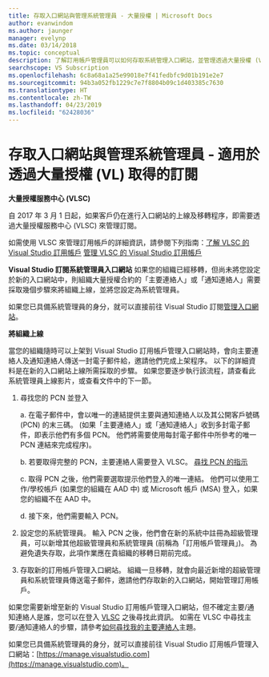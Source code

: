 ```yaml
---
title: 存取入口網站與管理系統管理員 - 大量授權 | Microsoft Docs
author: evanwindom
ms.author: jaunger
manager: evelynp
ms.date: 03/14/2018
ms.topic: conceptual
description: 了解訂用帳戶管理員可以如何存取系統管理入口網站，並管理透過大量授權 (VL) 取得的訂閱
searchscope: VS Subscription
ms.openlocfilehash: 6c8a68a1a25e99018e7f41fedbfc9d01b191e2e7
ms.sourcegitcommit: 94b3a052fb1229c7e7f8804b09c1d403385c7630
ms.translationtype: HT
ms.contentlocale: zh-TW
ms.lasthandoff: 04/23/2019
ms.locfileid: "62428036"
---
```

# <a name="accessing-the-portal-and-managing-administrators---for-subscriptions-acquired-through-volume-licensing-vl"></a>存取入口網站與管理系統管理員 - 適用於透過大量授權 (VL) 取得的訂閱

**大量授權服務中心 (VLSC)**

自 2017 年 3 月 1 日起，如果客戶仍在進行入口網站的上線及移轉程序，即需要透過大量授權服務中心 (VLSC) 來管理訂閱。

如需使用 VLSC 來管理訂用帳戶的詳細資訊，請參閱下列指南：[了解 VLSC 的 Visual Studio 訂用帳戶](https://visualstudio.microsoft.com/wp-content/uploads/2016/11/Understanding-Visual-Studio-Subscriptions-Administration-Guide-for-VLSC.pdf)
[管理 VLSC 的 Visual Studio 訂用帳戶](https://visualstudio.microsoft.com/wp-content/uploads/2016/11/Managing-Visual-Studio-Subscriptions-Administration-Guide-for-VLSC.pdf)

**Visual Studio 訂閱系統管理員入口網站** 如果您的組織已經移轉，但尚未將您設定於新的入口網站中，則組織大量授權合約的「主要連絡人」或「通知連絡人」需要採取幾個步驟來將組織上線，並將您設定為系統管理員。

如果您已具備系統管理員的身分，就可以直接前往 Visual Studio 訂閱[管理入口網站](https://manage.visualstudio.com/)。

**將組織上線**

當您的組織隨時可以上架到 Visual Studio 訂用帳戶管理入口網站時，會向主要連絡人及通知連絡人傳送一封電子郵件給，邀請他們完成上架程序。 以下的詳細資料是在新的入口網站上線所需採取的步驟。 如果您要逐步執行該流程，請查看此系統管理員上線影片，或查看文件中的下一節。

1. 尋找您的 PCN 並登入

     a. 在電子郵件中，會以唯一的連結提供主要與通知連絡人以及其公開客戶號碼 (PCN) 的末三碼。  (如果「主要連絡人」或「通知連絡人」收到多封電子郵件，即表示他們有多個 PCN。 他們將需要使用每封電子郵件中所參考的唯一 PCN 連結來完成程序)。

     b. 若要取得完整的 PCN，主要連絡人需要登入 VLSC。 [尋找 PCN 的指示](find-pcn.md)

     c.  取得 PCN 之後，他們需要選取提示他們登入的唯一連結。 他們可以使用工作/學校帳戶 (如果您的組織在 AAD 中) 或 Microsoft 帳戶 (MSA) 登入，如果您的組織不在 AAD 中。

     d. 接下來，他們需要輸入 PCN。

2. 設定您的系統管理員。  輸入 PCN 之後，他們會在新的系統中註冊為超級管理員，可以新增其他超級管理員和系統管理員 (前稱為「訂用帳戶管理員」)。 為避免遺失存取，此項作業應在貴組織的移轉日期前完成。

3. 存取新的訂用帳戶管理入口網站。 組織一旦移轉，就會向最近新增的超級管理員和系統管理員傳送電子郵件，邀請他們存取新的入口網站，開始管理訂用帳戶。

如果您需要新增至新的 Visual Studio 訂用帳戶管理入口網站，但不確定主要/通知連絡人是誰，您可以在登入 [VLSC](https://www.microsoft.com/Licensing/servicecenter/default.aspx) 之後尋找此資訊。 如需在 VLSC 中尋找主要/通知連絡人的步驟，請參考[如何尋找我的主要連絡人](find-primary-contact.md)主題。

如果您已具備系統管理員的身分，就可以直接前往 Visual Studio 訂用帳戶管理入口網站：[https://manage.visualstudio.com](https://manage.visualstudio.com)。

